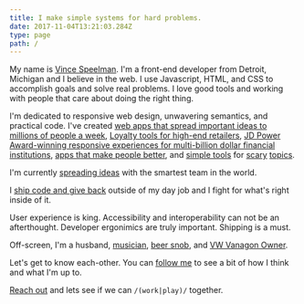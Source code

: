 ```yaml
---
title: I make simple systems for hard problems.
date: 2017-11-04T13:21:03.284Z
type: page
path: /
---
```


My name is [Vince Speelman](http://twitter.com/vinspee). I'm a front-end developer from Detroit, Michigan and I believe in the web. I use Javascript, HTML, and CSS to accomplish goals and solve real problems. I love good tools and working with people that care about doing the right thing.

I'm dedicated to responsive web design, unwavering semantics, and practical code.  I've created [web apps that spread important ideas to millions of people a week](https://www.ted.com/), [Loyalty tools for high-end retailers](https://usejewel.com/), [JD Power Award-winning responsive experiences for multi-billion dollar financial institutions](http://myql.com/), [apps that make people better](http://leveleleven.com/), and [simple tools](http://my.bankrate.com) for [scary](http://my.creditcards.com) [topics](http://quizzle.com).

I'm currently [spreading ideas](https://www.ted.com) with the smartest team in the
world.

I [ship code and give back](http://github.com/vinspee) outside of my day job and I fight for what's right inside of it.

User experience is king. Accessibility and interoperability can not be an afterthought. Developer ergonimics are truly important. Shipping is a must.

Off-screen, I'm a husband, [musician](https://soundcloud.com/vince-speelman), [beer snob](https://untappd.com/user/Vinspee), and [VW Vanagon Owner](http://instagram.com/vinspee).

Let's get to know each-other. You can [follow me](http://twitter.com/vinspee) to see a bit of how I think and what I'm up to.

[Reach out](/contact) and lets see if we can `/(work|play)/` together.
